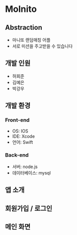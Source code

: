 # Molnito

## Abstraction
- 마니또 랜덤매칭 어플
- 서로 미션을 주고받을 수 있습니다

## 개발 인원
- 허회준
- 김예은
- 박강우

## 개발 환경
### Front-end
- OS: IOS
- IDE: Xcode
- 언어: Swift
### Back-end
- 서버: node.js
- 데이터베이스: mysql

## 앱 소개

## 회원가입 / 로그인

## 메인 화면
